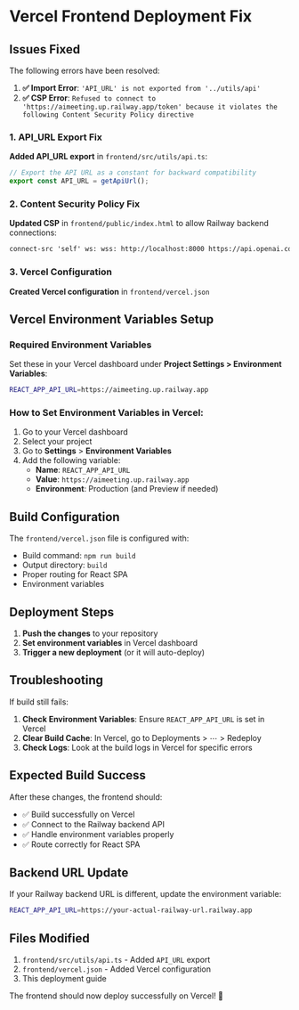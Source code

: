 # Vercel Frontend Deployment Fix

## Issues Fixed
The following errors have been resolved:

1. **✅ Import Error**: `'API_URL' is not exported from '../utils/api'`
2. **✅ CSP Error**: `Refused to connect to 'https://aimeeting.up.railway.app/token' because it violates the following Content Security Policy directive`

### 1. API_URL Export Fix
**Added API_URL export** in `frontend/src/utils/api.ts`:
```typescript
// Export the API URL as a constant for backward compatibility
export const API_URL = getApiUrl();
```

### 2. Content Security Policy Fix  
**Updated CSP** in `frontend/public/index.html` to allow Railway backend connections:
```html
connect-src 'self' ws: wss: http://localhost:8000 https://api.openai.com https://aimeeting.up.railway.app *.railway.app;
```

### 3. Vercel Configuration
**Created Vercel configuration** in `frontend/vercel.json`

## Vercel Environment Variables Setup

### Required Environment Variables
Set these in your Vercel dashboard under **Project Settings > Environment Variables**:

```bash
REACT_APP_API_URL=https://aimeeting.up.railway.app
```

### How to Set Environment Variables in Vercel:

1. Go to your Vercel dashboard
2. Select your project
3. Go to **Settings** > **Environment Variables**
4. Add the following variable:
   - **Name**: `REACT_APP_API_URL`
   - **Value**: `https://aimeeting.up.railway.app`
   - **Environment**: Production (and Preview if needed)

## Build Configuration

The `frontend/vercel.json` file is configured with:
- Build command: `npm run build`
- Output directory: `build`
- Proper routing for React SPA
- Environment variables

## Deployment Steps

1. **Push the changes** to your repository
2. **Set environment variables** in Vercel dashboard
3. **Trigger a new deployment** (or it will auto-deploy)

## Troubleshooting

If build still fails:

1. **Check Environment Variables**: Ensure `REACT_APP_API_URL` is set in Vercel
2. **Clear Build Cache**: In Vercel, go to Deployments > ⋯ > Redeploy
3. **Check Logs**: Look at the build logs in Vercel for specific errors

## Expected Build Success

After these changes, the frontend should:
- ✅ Build successfully on Vercel
- ✅ Connect to the Railway backend API
- ✅ Handle environment variables properly
- ✅ Route correctly for React SPA

## Backend URL Update

If your Railway backend URL is different, update the environment variable:
```bash
REACT_APP_API_URL=https://your-actual-railway-url.railway.app
```

## Files Modified

1. `frontend/src/utils/api.ts` - Added `API_URL` export
2. `frontend/vercel.json` - Added Vercel configuration
3. This deployment guide

The frontend should now deploy successfully on Vercel! 🚀 